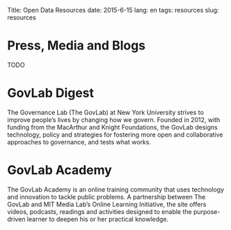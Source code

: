Title: Open Data Resources
date: 2015-6-15
lang: en
tags: resources
slug: resources

# Press, Media and Blogs

TODO

# GovLab Digest

The Governance Lab (The GovLab) at New York University strives to improve
people’s lives by changing how we govern. Founded in 2012, with funding from
the MacArthur and Knight Foundations, the GovLab designs technology, policy and
strategies for fostering more open and collaborative approaches to governance,
and tests what works.

# GovLab Academy

The GovLab Academy is an online training community that uses technology and
innovation to tackle public problems. A partnership between The GovLab and MIT
Media Lab’s Online Learning Initiative, the site offers videos, podcasts,
readings and activities designed to enable the purpose-driven learner to deepen
his or her practical knowledge.
